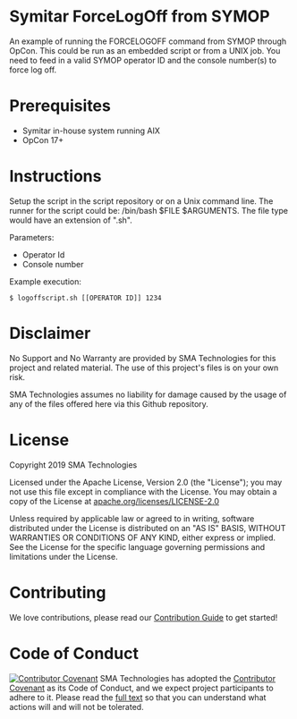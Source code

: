 # Symitar ForceLogOff from SYMOP
An example of running the FORCELOGOFF command from SYMOP through OpCon. This could be run as an embedded script or from a UNIX job. You need to feed in a valid SYMOP operator ID and the console number(s) to force log off.


# Prerequisites
* Symitar in-house system running AIX
* OpCon 17+

# Instructions
Setup the script in the script repository or on a Unix command line.  The runner for the script could be: /bin/bash $FILE $ARGUMENTS.  The file type would have an extension of ".sh".

Parameters:

* Operator Id
* Console number

Example execution:
```
$ logoffscript.sh [[OPERATOR ID]] 1234
```

# Disclaimer
No Support and No Warranty are provided by SMA Technologies for this project and related material. The use of this project's files is on your own risk.

SMA Technologies assumes no liability for damage caused by the usage of any of the files offered here via this Github repository.

# License
Copyright 2019 SMA Technologies

Licensed under the Apache License, Version 2.0 (the "License");
you may not use this file except in compliance with the License.
You may obtain a copy of the License at [apache.org/licenses/LICENSE-2.0](http://www.apache.org/licenses/LICENSE-2.0)

Unless required by applicable law or agreed to in writing, software
distributed under the License is distributed on an "AS IS" BASIS,
WITHOUT WARRANTIES OR CONDITIONS OF ANY KIND, either express or implied.
See the License for the specific language governing permissions and
limitations under the License.

# Contributing
We love contributions, please read our [Contribution Guide](CONTRIBUTING.md) to get started!

# Code of Conduct
[![Contributor Covenant](https://img.shields.io/badge/Contributor%20Covenant-v2.0%20adopted-ff69b4.svg)](code-of-conduct.md)
SMA Technologies has adopted the [Contributor Covenant](CODE_OF_CONDUCT.md) as its Code of Conduct, and we expect project participants to adhere to it. Please read the [full text](CODE_OF_CONDUCT.md) so that you can understand what actions will and will not be tolerated.
